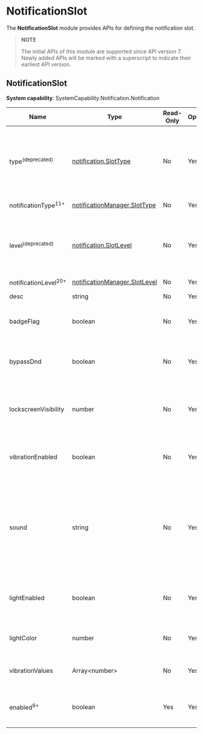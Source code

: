 # NotificationSlot
<!--Kit: Notification Kit-->
<!--Subsystem: Notification-->
<!--Owner: @michael_woo888-->
<!--Designer: @dongqingran; @wulong158-->
<!--Tester: @wanghong1997-->
<!--Adviser: @huipeizi-->

The **NotificationSlot** module provides APIs for defining the notification slot.

> **NOTE**
>
> The initial APIs of this module are supported since API version 7. Newly added APIs will be marked with a superscript to indicate their earliest API version.

## NotificationSlot

**System capability**: SystemCapability.Notification.Notification

| Name                | Type                | Read-Only| Optional| Description                  |
| -------------------- | ---------------------|---- | --- |----------------------|
| type<sup>(deprecated)</sup> | [notification.SlotType](js-apis-notification.md#slottype) | No| Yes | Notification slot type.<br>This API is deprecated since API version 11. You are advised to use **notificationType** instead.               |
| notificationType<sup>11+</sup>                 | [notificationManager.SlotType](js-apis-notificationManager.md#slottype) | No| Yes | Notification slot type.               |
| level<sup>(deprecated)</sup> | [notification.SlotLevel](js-apis-notificationManager.md#slotlevel) | No| Yes | Notification level.<br>This API is deprecated since API version 20. You are advised to use **notificationLevel** instead.|
| notificationLevel<sup>20+</sup>                 | [notificationManager.SlotLevel](js-apis-notificationManager.md#slotlevel) | No| Yes | Notification level.               |
| desc                 | string                | No| Yes | Notification slot description.           |
| badgeFlag            | boolean               | No| Yes | Whether to display the badge.<br> - **true**: Yes.<br> - **false**: No.             |
| bypassDnd            | boolean               | No| Yes | Whether to bypass DND mode in the system.<br> - **true**: Yes.<br> - **false**: No.      |
| lockscreenVisibility | number                | No| Yes | Mode for displaying the notification on the lock screen. Not supported currently.      |
| vibrationEnabled     | boolean               | No| Yes | Whether to enable vibration for the notification.<br> - **true**: Yes.<br> - **false**: No.              |
| sound                | string                | No| Yes | Name of the custom ringtone file for notifications. This file is stored in the **resources/rawfile** directory and supports formats such as M4A, AAC, MP3, OGG, WAV, FLAC, and AMR.              |
| lightEnabled         | boolean               | No| Yes | Whether the indicator blinks for the notification.<br> - **true**: Yes.<br> - **false**: No.               |
| lightColor           | number                | No| Yes | Indicator color of the notification. Not supported currently.              |
| vibrationValues      | Array\<number\>       | No| Yes | Vibration mode of the notification. Not supported currently.             |
| enabled<sup>9+</sup> | boolean               | Yes| Yes | Whether the notification is enabled.<br> - **true**: enabled.<br> - **false**: disabled.        |
